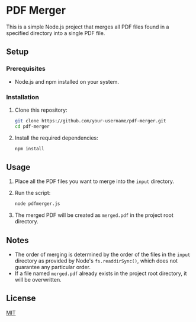 # PDF Merger

This is a simple Node.js project that merges all PDF files found in a specified directory into a single PDF file.

## Setup

### Prerequisites

- Node.js and npm installed on your system.

### Installation

1. Clone this repository:
    ```bash
    git clone https://github.com/your-username/pdf-merger.git
    cd pdf-merger
    ```
2. Install the required dependencies:
    ```bash
    npm install
    ```

## Usage

1. Place all the PDF files you want to merge into the `input` directory.

2. Run the script:
    ```bash
    node pdfmerger.js
    ```
3. The merged PDF will be created as `merged.pdf` in the project root directory.

## Notes

- The order of merging is determined by the order of the files in the `input` directory as provided by Node's `fs.readdirSync()`, which does not guarantee any particular order.
- If a file named `merged.pdf` already exists in the project root directory, it will be overwritten.

## License

[MIT](https://choosealicense.com/licenses/mit/)
